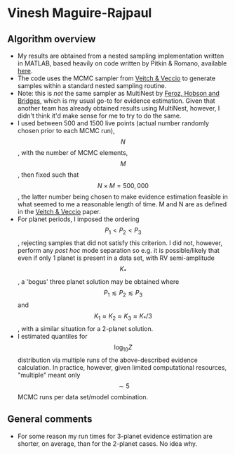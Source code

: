 # Vinesh Maguire-Rajpaul

## Algorithm overview

+ My results are obtained from a nested sampling implementation written in MATLAB, based heavily on code written by Pitkin & Romano, available [here](https://github.com/mattpitkin/matlabmultinest). 
+ The code uses the MCMC sampler from [Veitch & Veccio](https://arxiv.org/abs/0911.3820) to generate samples within a standard nested sampling routine. 
+ Note: this is *not* the same sampler as MultiNest by [Feroz, Hobson and Bridges](http://xxx.lanl.gov/abs/0809.3437), which is my usual go-to for evidence estimation. Given that another team has already obtained results using MultiNest, however, I didn't think it'd make sense for me to try to do the same. 
+ I used between 500 and 1500 live points (actual number randomly chosen prior to each MCMC run), $$N$$, with the number of MCMC elements, $$M$$, then fixed such that $$N \times M = 500,000$$, the latter number being chosen to make evidence estimation feasible in what seemed to me a reasonable length of time. M and N are as defined in the [Veitch & Veccio](https://arxiv.org/abs/0911.3820) paper.
+ For planet periods, I imposed the ordering $$P_1<P_2<P_3$$, rejecting samples that did not satisfy this criterion. I did not, however, perform any *post hoc* mode separation so e.g. it is possible/likely that even if only 1 planet is present in a data set, with RV semi-amplitude $$K_* $$, a 'bogus' three planet solution may be obtained where $$P_1\lesssim P_2 \lesssim P_3 $$ and $$K_1 \approx K_2 \approx K_3 \approx K_*/3 $$, with a similar situation for a 2-planet solution.
+ I estimated quantiles for $$\log_{10}Z$$ distribution via multiple runs of the above-described evidence calculation. In practice, however, given limited computational resources, "multiple" meant only $$\sim 5$$ MCMC runs per data set/model combination.

## General comments

+ For some reason my run times for 3-planet evidence estimation are shorter, on average, than for the 2-planet cases. No idea why.